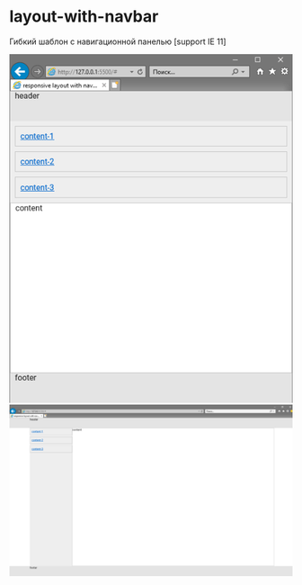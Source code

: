 # layout-with-navbar
Гибкий шаблон с навигационной панелью [support IE 11]

![small](images/small-screen.PNG)
![full](images/full-screen.PNG)
